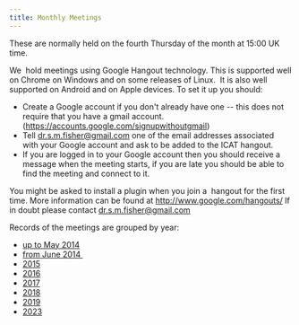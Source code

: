 ```yaml
---
title: Monthly Meetings
---
```


These are normally held on the fourth Thursday of the month at 15:00 UK
time.

We  hold meetings using Google Hangout technology. This is supported
well on Chrome on Windows and on some releases of Linux.  It is also
well supported on Android and on Apple devices. To set it up you should:

- Create a Google account if you don't already have one -- this does
  not require that you have a gmail account.
  (<https://accounts.google.com/signupwithoutgmail>)
- Tell <dr.s.m.fisher@gmail.com> one of the email addresses associated
  with your Google account and ask to be added to the ICAT hangout.
- If you are logged in to your Google account then you should receive
  a message when the meeting starts, if you are late you should be
  able to find the meeting and connect to it.

You might be asked to install a plugin when you join a  hangout for the
first time. More information can be found
at <http://www.google.com/hangouts/> If in doubt please
contact <dr.s.m.fisher@gmail.com>

Records of the meetings are grouped by year:

- [up to May 2014](/collaboration/communication/monthly-meetings/up-to-may-2014/)
- [from June 2014 ](/collaboration/communication/monthly-meetings/2014-meetings/ "2014 Meetings")
- [2015](/collaboration/communication/monthly-meetings/2015-meetings/ "2015 Meetings")
- [2016](/collaboration/communication/monthly-meetings/2016-meetings/ "2016 Meetings")
- [2017](/collaboration/communication/monthly-meetings/2017-meetings/ "2017 Meetings")
- [2018](/collaboration/communication/monthly-meetings/2018-meetings/ "2018 Meetings")
- [2019](/collaboration/communication/monthly-meetings/2019-meetings/ "2019 Meetings")
- [2023](/collaboration/communication/monthly-meetings/2023-meetings/ "2023 Meetings")
